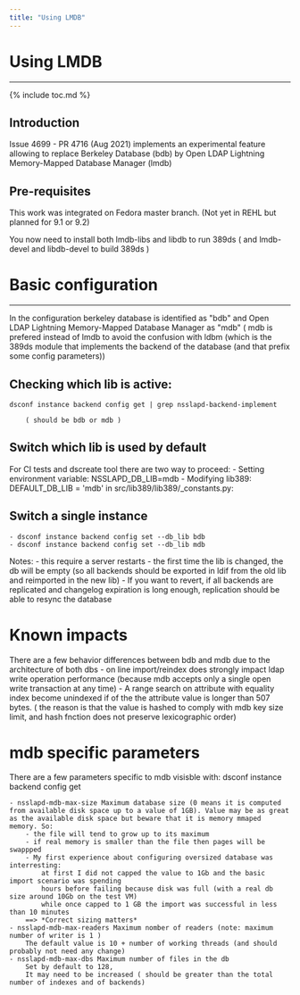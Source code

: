 ```yaml
---
title: "Using LMDB"
---
```


# Using LMDB
-----------------

{% include toc.md %}

Introduction
------------
Issue 4699 - PR 4716 (Aug 2021) implements an experimental feature allowing to replace Berkeley Database (bdb) by Open LDAP Lightning Memory-Mapped Database Manager (lmdb)

Pre-requisites
--------------

This work was integrated on Fedora master branch. (Not yet in REHL but planned for 9.1 or 9.2)

You now need to install both lmdb-libs and libdb to run 389ds
( and lmdb-devel and libdb-devel to build 389ds )

# Basic configuration
---------------------

In the configuration berkeley database is identified as "bdb"
and Open LDAP Lightning Memory-Mapped Database Manager as "mdb" 
 ( mdb is prefered instead of lmdb to avoid the confusion with ldbm (which is the 389ds module that implements the backend of the database (and that prefix some config parameters))

## Checking which lib is active: ##
    dsconf instance backend config get | grep nsslapd-backend-implement

        ( should be bdb or mdb )

## Switch which lib is used by default ##
For CI tests and dscreate tool there are two way to proceed:
    - Setting environment variable: NSSLAPD_DB_LIB=mdb
    - Modifying lib389: DEFAULT_DB_LIB = 'mdb' in src/lib389/lib389/_constants.py:

## Switch a single instance ##
    - dsconf instance backend config set --db_lib bdb
    - dsconf instance backend config set --db_lib mdb

Notes:
	- this require a server restarts
	- the first time the lib is changed, the db will be empty 
      (so all backends should be exported in ldif from the old lib and
       reimported in the new lib)
    - If you want to revert, if all backends are replicated and changelog
expiration is long enough, replication should be able to resync the database

# Known impacts #
There are a few behavior differences between bdb and mdb due to the architecture of both dbs 
    - on line import/reindex does strongly impact ldap write operation performance (because mdb accepts only a single open write transaction at any time)
    - A range search on attribute with equality index become unindexed if of the the attribute value is longer than 507 bytes. (
   the reason is that the value is hashed to comply with mdb key size limit, and hash fnction does not preserve lexicographic order)


# mdb specific parameters #

There are a few parameters specific to mdb visisble with:
    dsconf instance backend config get

    - nsslapd-mdb-max-size Maximum database size (0 means it is computed from available disk space up to a value of 1GB). Value may be as great as the available disk space but beware that it is memory mmaped memory. So:
        - the file will tend to grow up to its maximum
        - if real memory is smaller than the file then pages will be swappped 
        - My first experience about configuring oversized database was interresting:
            at first I did not capped the value to 1Gb and the basic import scenario was spending
            hours before failing because disk was full (with a real db size around 10Gb on the test VM)
            while once capped to 1 GB the import was successful in less than 10 minutes 
		==> *Correct sizing matters*
    - nsslapd-mdb-max-readers Maximum nomber of readers (note: maximum number of writer is 1 ) 
        The default value is 10 + number of working threads (and should probably not need any change)
    - nsslapd-mdb-max-dbs Maximum number of files in the db 
        Set by default to 128,
        It may need to be increased ( should be greater than the total number of indexes and of backends)
